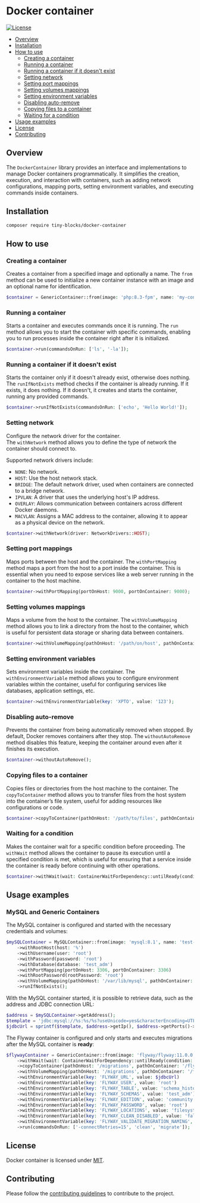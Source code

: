 # Docker container

[![License](https://img.shields.io/badge/license-MIT-green)](LICENSE)

* [Overview](#overview)
* [Installation](#installation)
* [How to use](#how-to-use)
    * [Creating a container](#creating-a-container)
    * [Running a container](#running-a-container)
    * [Running a container if it doesn't exist](#running-a-container-if-it-doesnt-exist)
    * [Setting network](#setting-network)
    * [Setting port mappings](#setting-port-mappings)
    * [Setting volumes mappings](#setting-volumes-mappings)
    * [Setting environment variables](#setting-environment-variables)
    * [Disabling auto-remove](#disabling-auto-remove)
    * [Copying files to a container](#copying-files-to-a-container)
    * [Waiting for a condition](#waiting-for-a-condition)
* [Usage examples](#usage-examples)
* [License](#license)
* [Contributing](#contributing)

<div id='overview'></div> 

## Overview

The `DockerContainer` library provides an interface and implementations to manage Docker containers programmatically.
It simplifies the creation, execution, and interaction with containers, such as adding network configurations, mapping
ports, setting environment variables, and executing commands inside containers.

<div id='installation'></div>

## Installation

```bash
composer require tiny-blocks/docker-container
```

<div id='how-to-use'></div>

## How to use

### Creating a container

Creates a container from a specified image and optionally a name.
The `from` method can be used to initialize a new container instance with an image and an optional name for
identification.

```php
$container = GenericContainer::from(image: 'php:8.3-fpm', name: 'my-container');
```

### Running a container

Starts a container and executes commands once it is running.
The `run` method allows you to start the container with specific commands, enabling you to run processes inside the
container right after it is initialized.

```php
$container->run(commandsOnRun: ['ls', '-la']);
```

### Running a container if it doesn't exist

Starts the container only if it doesn't already exist, otherwise does nothing.
The `runIfNotExists` method checks if the container is already running.
If it exists, it does nothing.
If it doesn't, it creates and starts the container, running any provided commands.

```php
$container->runIfNotExists(commandsOnRun: ['echo', 'Hello World!']);
```

### Setting network

Configure the network driver for the container.  
The `withNetwork` method allows you to define the type of network the container should connect to.

Supported network drivers include:

- `NONE`: No network.
- `HOST`: Use the host network stack.
- `BRIDGE`: The default network driver, used when containers are connected to a bridge network.
- `IPVLAN`: A driver that uses the underlying host's IP address.
- `OVERLAY`: Allows communication between containers across different Docker daemons.
- `MACVLAN`: Assigns a MAC address to the container, allowing it to appear as a physical device on the network.

```php
$container->withNetwork(driver: NetworkDrivers::HOST);
```

### Setting port mappings

Maps ports between the host and the container.
The `withPortMapping` method maps a port from the host to a port inside the container.
This is essential when you need to expose services like a web server running in the container to the host
machine.

```php
$container->withPortMapping(portOnHost: 9000, portOnContainer: 9000);
```

### Setting volumes mappings

Maps a volume from the host to the container.
The `withVolumeMapping` method allows you to link a directory from the host to the container, which is useful for
persistent data storage or sharing data between containers.

```php
$container->withVolumeMapping(pathOnHost: '/path/on/host', pathOnContainer: '/path/in/container');
```

### Setting environment variables

Sets environment variables inside the container.
The `withEnvironmentVariable` method allows you to configure environment variables within the container, useful for
configuring services like databases, application settings, etc.

```php
$container->withEnvironmentVariable(key: 'XPTO', value: '123');
```

### Disabling auto-remove

Prevents the container from being automatically removed when stopped.
By default, Docker removes containers after they stop.
The `withoutAutoRemove` method disables this feature, keeping the container around even after it finishes its
execution.

```php
$container->withoutAutoRemove();
```

### Copying files to a container

Copies files or directories from the host machine to the container.
The `copyToContainer` method allows you to transfer files from the host system into the container’s file system, useful
for adding resources like configurations or code.

```php
$container->copyToContainer(pathOnHost: '/path/to/files', pathOnContainer: '/path/in/container');
```

### Waiting for a condition

Makes the container wait for a specific condition before proceeding.
The `withWait` method allows the container to pause its execution until a specified condition is met, which is useful
for ensuring that a service inside the container is ready before continuing with other operations.

```php
$container->withWait(wait: ContainerWaitForDependency::untilReady(condition: MySQLReady::from(container: $container)));
```

<div id='usage-examples'></div>

## Usage examples

### MySQL and Generic Containers

The MySQL container is configured and started with the necessary credentials and volumes:

```php
$mySQLContainer = MySQLContainer::from(image: 'mysql:8.1', name: 'test-database')
    ->withRootHost(host: '%')
    ->withUsername(user: 'root')
    ->withPassword(password: 'root')
    ->withDatabase(database: 'test_adm')
    ->withPortMapping(portOnHost: 3306, portOnContainer: 3306)
    ->withRootPassword(rootPassword: 'root')
    ->withVolumeMapping(pathOnHost: '/var/lib/mysql', pathOnContainer: '/var/lib/mysql')
    ->runIfNotExists();
```

With the MySQL container started, it is possible to retrieve data, such as the address and JDBC connection URL:

```php
$address = $mySQLContainer->getAddress();
$template = 'jdbc:mysql://%s:%s/%s?useUnicode=yes&characterEncoding=UTF-8&allowPublicKeyRetrieval=true&useSSL=false';
$jdbcUrl = sprintf($template, $address->getIp(), $address->getPorts()->firstExposedPort(), 'test_adm');
```

The Flyway container is configured and only starts and executes migrations after the MySQL container is **ready**:

```php
$flywayContainer = GenericContainer::from(image: 'flyway/flyway:11.0.0')
    ->withWait(wait: ContainerWaitForDependency::untilReady(condition: MySQLReady::from(container: $mySQLContainer)))
    ->copyToContainer(pathOnHost: '/migrations', pathOnContainer: '/flyway/sql')
    ->withVolumeMapping(pathOnHost: '/migrations', pathOnContainer: '/flyway/sql')
    ->withEnvironmentVariable(key: 'FLYWAY_URL', value: $jdbcUrl)
    ->withEnvironmentVariable(key: 'FLYWAY_USER', value: 'root')
    ->withEnvironmentVariable(key: 'FLYWAY_TABLE', value: 'schema_history')
    ->withEnvironmentVariable(key: 'FLYWAY_SCHEMAS', value: 'test_adm')
    ->withEnvironmentVariable(key: 'FLYWAY_EDITION', value: 'community')
    ->withEnvironmentVariable(key: 'FLYWAY_PASSWORD', value: 'root')
    ->withEnvironmentVariable(key: 'FLYWAY_LOCATIONS', value: 'filesystem:/flyway/sql')
    ->withEnvironmentVariable(key: 'FLYWAY_CLEAN_DISABLED', value: 'false')
    ->withEnvironmentVariable(key: 'FLYWAY_VALIDATE_MIGRATION_NAMING', value: 'true')
    ->run(commandsOnRun: ['-connectRetries=15', 'clean', 'migrate']);
```

<div id='license'></div>

## License

Docker container is licensed under [MIT](LICENSE).

<div id='contributing'></div>

## Contributing

Please follow the [contributing guidelines](https://github.com/tiny-blocks/tiny-blocks/blob/main/CONTRIBUTING.md) to
contribute to the project.
